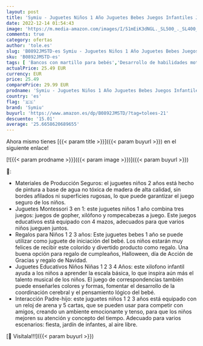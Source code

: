 ```yaml
---
layout: post
title: 'Symiu - Juguetes Niños 1 Año Juguetes Bebes Juegos Infantiles Juegos Educativos Juguetes de Madera 3 in 1 Xilofono Bebe Juego de Golpear Juguetes de Laberinto Clasificacion Regalo Bebe 1 2 3 Años Niños Niñas'
date: 2022-12-14 01:54:43
image: 'https://m.media-amazon.com/images/I/51mEiK3dNGL._SL500_._SL400_.jpg'
comments: true
category: ofertas
author: 'tole.es'
slug: 'B0892JMSTD-es Symiu - Juguetes Niños 1 Año Juguetes Bebes Juegos...'
sku: 'B0892JMSTD-es'
tags: [ 'Bancos con martillo para bebés','Desarrollo de habilidades motoras','Juguetes','Juguetes para Bebés y primera infancia','Juguetes y juegos','bebe','symiu','🇪🇸', ]
actualPrice: 25.49 EUR
currency: EUR
price: 25.49
comparePrice: 29.99 EUR
prodname: 'Symiu - Juguetes Niños 1 Año Juguetes Bebes Juegos Infantiles Juegos Educativos Juguetes de Madera 3 in 1 Xilofono Bebe Juego de Golpear Juguetes de Laberinto Clasificacion Regalo Bebe 1 2 3 Años Niños Niñas'
country: 'es'
flag: '🇪🇸'
brand: 'Symiu'
buyurl: 'https://www.amazon.es/dp/B0892JMSTD/?tag=tolees-21'
descuento: '15.01'
average: '25.6658620689655'
---
```


Ahora mismo tienes [{{< param title >}}]({{< param buyurl >}}) en el siguiente enlace!

[![{{< param prodname >}}]({{< param image >}})]({{< param buyurl >}})

🔎:

- Materiales de Producción Seguros: el juguetes niños 2 años está hecho de pintura a base de agua no tóxica de madera de alta calidad, sin bordes afilados ni superficies rugosas, lo que puede garantizar el juego seguro de los niños.
- Juguetes Montessori 3 en 1: este juguetes niños 1 año combina tres juegos: juegos de gopher, xilófono y rompecabezas a juego. Este juegos educativos está equipado con 4 mazos, adecuados para que varios niños jueguen juntos.
- Regalos para Niños 1 2 3 años: Este juguetes bebes 1 año se puede utilizar como juguete de iniciación del bebé. Los niños estarán muy felices de recibir este colorido y divertido producto como regalo. Una buena opción para regalo de cumpleaños, Halloween, día de Acción de Gracias y regalo de Navidad.
- Juguetes Educativos Niños Niñas 1 2 3 4 Años: este xilofono infantil ayuda a los niños a aprender la escala básica, lo que inspira aún más el talento musical de los niños. El juego de correspondencias también puede enseñarles colores y formas, fomentar el desarrollo de la coordinación cerebral y el pensamiento lógico del bebé.
- Interacción Padre-hijo: este juguetes niños 1 2 3 años está equipado con un reloj de arena y 5 cartas, que se pueden usar para competir con amigos, creando un ambiente emocionante y tenso, para que los niños mejoren su atención y concepto del tiempo. Adecuado para varios escenarios: fiesta, jardín de infantes, al aire libre.

[🛒 Visítala!!!]({{< param buyurl >}})
